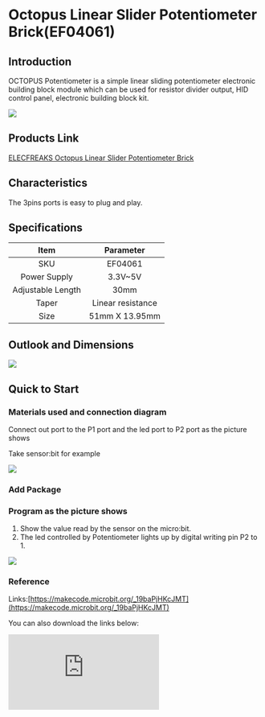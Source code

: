 ﻿# Octopus Linear Slider Potentiometer Brick(EF04061)

## Introduction

OCTOPUS Potentiometer is a simple linear sliding potentiometer electronic building block module which can be used for resistor divider output, HID control panel, electronic building block kit.

 ![](https://wiki-media-ef.oss-cn-hongkong.aliyuncs.com/i18n/en/docusaurus-plugin-content-docs/current/microbit/sensor/octopus-sensors/input/images/zB1We7i.jpg)

## Products Link

[ELECFREAKS Octopus Linear Slider Potentiometer Brick](https://shop.elecfreaks.com/products/elecfreaks-octopus-linear-slider-potentiometer-brick?_pos=1&_sid=0010c6eab&_ss=r)

## Characteristics

 The 3pins ports is easy to plug and play.

## Specifications


Item | Parameter
:-: | :-:
SKU|EF04061
Power Supply|3.3V~5V
Adjustable Length|30mm
Taper|Linear resistance
Size|51mm X 13.95mm

## Outlook and Dimensions


 ![](https://wiki-media-ef.oss-cn-hongkong.aliyuncs.com/i18n/en/docusaurus-plugin-content-docs/current/microbit/sensor/octopus-sensors/input/images/dLwyWxY.jpg)

## Quick to Start

### Materials used and connection diagram

 Connect out port to the P1 port and the led port to P2 port as the picture shows

  Take sensor:bit for example

 ![](https://wiki-media-ef.oss-cn-hongkong.aliyuncs.com/i18n/en/docusaurus-plugin-content-docs/current/microbit/sensor/octopus-sensors/input/images/ikkyw8U.png)

### Add Package

### Program as the picture shows
1. Show the value read by the sensor on the micro:bit.
2. The led controlled by Potentiometer lights up by digital writing pin P2 to 1.



 ![](https://wiki-media-ef.oss-cn-hongkong.aliyuncs.com/i18n/en/docusaurus-plugin-content-docs/current/microbit/sensor/octopus-sensors/input/images/Q7yiG9T.png)

### Reference

Links:[https://makecode.microbit.org/_19baPjHKcJMT](https://makecode.microbit.org/_19baPjHKcJMT)

You can also download the links below:


<div
    style={{
        position: 'relative',
        paddingBottom: '60%',
        overflow: 'hidden',
    }}
>
    <iframe
        src="https://makecode.microbit.org/_19baPjHKcJMT"
        frameborder="0"
        sandbox="allow-popups allow-forms allow-scripts allow-same-origin"
        style={{
            position: 'absolute',
            width: '100%',
            height: '100%',
        }}
    />
</div>


### Result
As the resistance is changed by sliding, the resistance of the corresponding band 01023 is displayed on the  micro:bit, and the LED on the module is illuminated at the same time.

## Relevant Cases


## Technique Files
